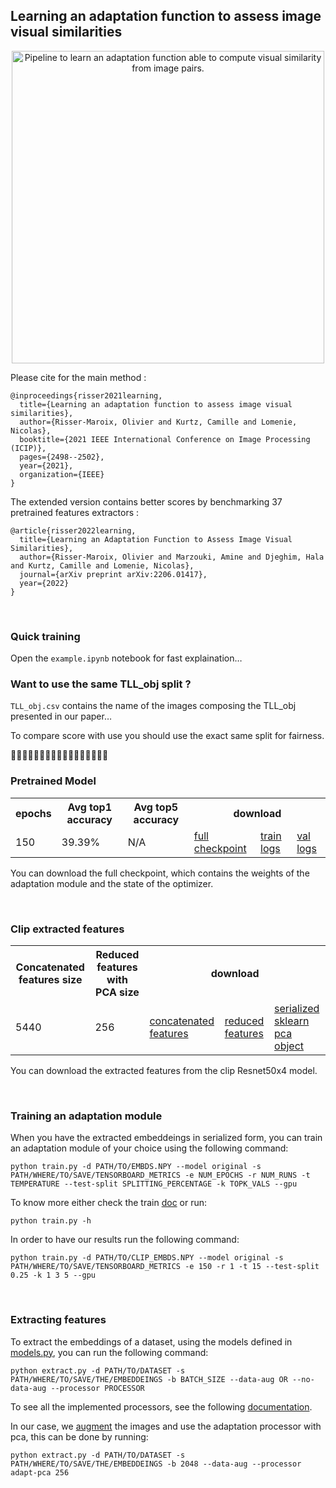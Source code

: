 ## Learning an adaptation function to assess image visual similarities

<p align="center">
  <img width="500" alt="Pipeline to learn an adaptation function able to compute visual similarity from image pairs."
                   src="https://user-images.githubusercontent.com/18449334/120085500-03da3380-c0d9-11eb-8cf8-aaf54d399a66.png">
</p>

Please cite for the main method :

```
@inproceedings{risser2021learning,
  title={Learning an adaptation function to assess image visual similarities},
  author={Risser-Maroix, Olivier and Kurtz, Camille and Lomenie, Nicolas},
  booktitle={2021 IEEE International Conference on Image Processing (ICIP)},
  pages={2498--2502},
  year={2021},
  organization={IEEE}
}
```


The extended version contains better scores by benchmarking 37 pretrained features extractors :

```
@article{risser2022learning,
  title={Learning an Adaptation Function to Assess Image Visual Similarities},
  author={Risser-Maroix, Olivier and Marzouki, Amine and Djeghim, Hala and Kurtz, Camille and Lomenie, Nicolas},
  journal={arXiv preprint arXiv:2206.01417},
  year={2022}
}
```

<br>


### Quick training 

Open the `example.ipynb` notebook for fast explaination…



### Want to use the same TLL_obj split ?

`TLL_obj.csv` contains the name of the images composing the TLL_obj presented in our paper…

To compare score with use you should use the exact same split for fairness.


🚧🚧🚧🚧🚧🚧🚧🚧🚧🚧🚧🚧🚧🚧🚧🚧🚧

### Pretrained Model

<table>
  <tr>
    <th>epochs</th>
    <th>Avg top1 accuracy</th>
    <th>Avg top5 accuracy</th>
    <th colspan="3">download</th>
  </tr>
  <tr>
    <td>150</td>
    <td>39.39%</td>
    <td>N/A</td>
    <td><a href="#">full checkpoint</a></td>
    <td><a href="#">train logs</a></td>
    <td><a href="#">val logs</a></td>
  </tr>
</table>

You can download the full checkpoint, which contains the weights of the adaptation module and the state of the optimizer.

<br>

### Clip extracted features

<table>
  <tr>
    <th>Concatenated features size</th>
    <th>Reduced features with PCA size</th>
    <th colspan="3">download</th>
  </tr>
  <tr>
    <td>5440</td>
    <td>256</td>
    <td><a href="#">concatenated features</a></td>
    <td><a href="#">reduced features</a></td>
    <td><a href="#">serialized sklearn pca object</a></td>
  </tr>
</table>

You can download the extracted features from the clip Resnet50x4 model.

<br>

### Training an adaptation module

When you have the extracted embeddeings in serialized form, you can train an adaptation module of your choice using the following command:

```
python train.py -d PATH/TO/EMBDS.NPY --model original -s PATH/WHERE/TO/SAVE/TENSORBOARD_METRICS -e NUM_EPOCHS -r NUM_RUNS -t TEMPERATURE --test-split SPLITTING_PERCENTAGE -k TOPK_VALS --gpu
```

To know more either check the train [doc](docs/train.html) or run:
```
python train.py -h
```

In order to have our results run the following command:

```
python train.py -d PATH/TO/CLIP_EMBDS.NPY --model original -s PATH/WHERE/TO/SAVE/TENSORBOARD_METRICS -e 150 -r 1 -t 15 --test-split 0.25 -k 1 3 5 --gpu
```

<br>

### Extracting features 

To extract the embeddings of a dataset, using the models defined in [models.py](featuresExtractor/models.py), you can run the following command:

```
python extract.py -d PATH/TO/DATASET -s PATH/WHERE/TO/SAVE/THE/EMBEDDEINGS -b BATCH_SIZE --data-aug OR --no-data-aug --processor PROCESSOR
```

To see all the implemented processors, see the following [documentation](docs/featuresExtractor/processor.html).

In our case, we [augment](featuresExtractor/transforms.py) the images and use the adaptation processor with pca, this can be done by running:

```
python extract.py -d PATH/TO/DATASET -s PATH/WHERE/TO/SAVE/THE/EMBEDDEINGS -b 2048 --data-aug --processor adapt-pca 256
```

<br>




